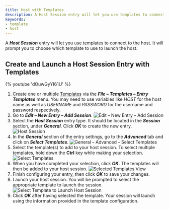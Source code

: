 ```yaml
---
title: Host with Templates
description: A Host Session entry will let you use templates to connect to the host. It will prompt you to choose which template to use to launch the host.
keywords:
- template
- host
---
```

A ***Host Session*** entry will let you use templates to connect to the host. It will prompt you to choose which template to use to launch the host.

## Create and Launch a Host Session Entry with Templates

{% youtube 'dOuwGyYI61U' %}

1. Create one or multiple [Templates](https://helprdm.devolutions.net/file_templates.html) via the ***File – Templates – Entry Templates*** menu. You may need to use variables like $HOST$ for the host name as well as $USERNAME$ and $PASSWORD$ for the username and password respectively.
1. Go to ***Edit – New Entry – Add Session***.
![Edit – New Entry – Add Session](/img/en/kb/KB2200.png)
1. Select the ***Host Session*** entry type. It should be located in the ***Session*** section, under ***General***. Click ***OK*** to create the new entry.
![Host Session](/img/en/kb/KB2201.png)
1. In the ***General*** section of the entry settings, go to the ***Advanced*** tab and click on ***Select Templates***.
![General – Advanced – Select Templates](/img/en/kb/KB4269.png)
1. Select the template(s) to add to your host session. To select multiple templates, hold down the **Ctrl** key while making your selection.
![Select Templates](/img/en/kb/KB2202.png)
1. When you have completed your selection, click ***OK***. The templates will then be added to your host session.
![Selected Templates View](/img/en/kb/KB4270.png)
1. Finish configuring your entry, then click ***OK*** to save your changes.
1. Launch your host session. You will be prompted to select the appropriate template to launch the session.
![Select Template to Launch Host Session](/img/en/kb/KB4271.png)
1. Click ***OK*** after having selected the template. Your session will launch using the information provided in the template configuration.
